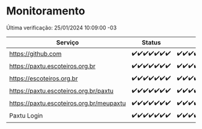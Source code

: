 # Monitoramento

Última verificação: 25/01/2024 10:09:00 -03

|Serviço|Status|Últimas 24h|
|---|---|---|
|https://github.com|<span title="2024-01-18: OK=24">✔️</span><span title="2024-01-19: OK=24">✔️</span><span title="2024-01-20: OK=24">✔️</span><span title="2024-01-21: OK=24">✔️</span><span title="2024-01-22: OK=24">✔️</span><span title="2024-01-23: OK=24">✔️</span><span title="2024-01-24: OK=13">✔️</span>|<span title="24/01/2024 10:09:00 -03 : 200">✔️</span><span title="24/01/2024 11:06:00 -03 : 200">✔️</span><span title="24/01/2024 12:07:00 -03 : 200">✔️</span><span title="24/01/2024 13:08:00 -03 : 200">✔️</span><span title="24/01/2024 14:06:00 -03 : 200">✔️</span><span title="24/01/2024 15:08:00 -03 : 200">✔️</span><span title="24/01/2024 16:05:00 -03 : 200">✔️</span><span title="24/01/2024 17:07:00 -03 : 200">✔️</span><span title="24/01/2024 18:05:00 -03 : 200">✔️</span><span title="24/01/2024 19:06:00 -03 : 200">✔️</span><span title="24/01/2024 20:05:00 -03 : 200">✔️</span><span title="24/01/2024 21:32:00 -03 : 200">✔️</span><span title="24/01/2024 22:52:00 -03 : 200">✔️</span><span title="24/01/2024 23:24:00 -03 : 200">✔️</span><span title="25/01/2024 00:07:00 -03 : 200">✔️</span><span title="25/01/2024 01:08:00 -03 : 200">✔️</span><span title="25/01/2024 02:06:00 -03 : 200">✔️</span><span title="25/01/2024 03:09:00 -03 : 200">✔️</span><span title="25/01/2024 04:06:00 -03 : 200">✔️</span><span title="25/01/2024 05:09:00 -03 : 200">✔️</span><span title="25/01/2024 06:06:00 -03 : 200">✔️</span><span title="25/01/2024 07:07:00 -03 : 200">✔️</span><span title="25/01/2024 08:04:00 -03 : 200">✔️</span><span title="25/01/2024 09:11:00 -03 : 200">✔️</span><span title="25/01/2024 10:09:00 -03 : 200">✔️</span>|
|https://paxtu.escoteiros.org.br|<span title="2024-01-18: OK=24">✔️</span><span title="2024-01-19: OK=24">✔️</span><span title="2024-01-20: OK=24">✔️</span><span title="2024-01-21: OK=24">✔️</span><span title="2024-01-22: OK=24">✔️</span><span title="2024-01-23: OK=24">✔️</span><span title="2024-01-24: OK=13">✔️</span>|<span title="24/01/2024 10:09:00 -03 : 200">✔️</span><span title="24/01/2024 11:06:00 -03 : 200">✔️</span><span title="24/01/2024 12:07:00 -03 : 200">✔️</span><span title="24/01/2024 13:08:00 -03 : 200">✔️</span><span title="24/01/2024 14:06:00 -03 : 200">✔️</span><span title="24/01/2024 15:08:00 -03 : 200">✔️</span><span title="24/01/2024 16:05:00 -03 : 200">✔️</span><span title="24/01/2024 17:07:00 -03 : 200">✔️</span><span title="24/01/2024 18:05:00 -03 : 200">✔️</span><span title="24/01/2024 19:06:00 -03 : 200">✔️</span><span title="24/01/2024 20:05:00 -03 : 200">✔️</span><span title="24/01/2024 21:32:00 -03 : 200">✔️</span><span title="24/01/2024 22:52:00 -03 : 200">✔️</span><span title="24/01/2024 23:24:00 -03 : 200">✔️</span><span title="25/01/2024 00:07:00 -03 : 200">✔️</span><span title="25/01/2024 01:08:00 -03 : 200">✔️</span><span title="25/01/2024 02:06:00 -03 : 200">✔️</span><span title="25/01/2024 03:09:00 -03 : 200">✔️</span><span title="25/01/2024 04:06:00 -03 : 200">✔️</span><span title="25/01/2024 05:09:00 -03 : 200">✔️</span><span title="25/01/2024 06:06:00 -03 : 200">✔️</span><span title="25/01/2024 07:07:00 -03 : 200">✔️</span><span title="25/01/2024 08:04:00 -03 : 200">✔️</span><span title="25/01/2024 09:11:00 -03 : 200">✔️</span><span title="25/01/2024 10:09:00 -03 : 200">✔️</span>|
|https://escoteiros.org.br|<span title="2024-01-18: OK=24">✔️</span><span title="2024-01-19: OK=24">✔️</span><span title="2024-01-20: OK=24">✔️</span><span title="2024-01-21: OK=24">✔️</span><span title="2024-01-22: OK=24">✔️</span><span title="2024-01-23: OK=24">✔️</span><span title="2024-01-24: OK=13">✔️</span>|<span title="24/01/2024 10:09:00 -03 : 200">✔️</span><span title="24/01/2024 11:06:00 -03 : 200">✔️</span><span title="24/01/2024 12:07:00 -03 : 200">✔️</span><span title="24/01/2024 13:08:00 -03 : 200">✔️</span><span title="24/01/2024 14:06:00 -03 : 200">✔️</span><span title="24/01/2024 15:08:00 -03 : 200">✔️</span><span title="24/01/2024 16:05:00 -03 : 200">✔️</span><span title="24/01/2024 17:07:00 -03 : 200">✔️</span><span title="24/01/2024 18:05:00 -03 : 200">✔️</span><span title="24/01/2024 19:06:00 -03 : 200">✔️</span><span title="24/01/2024 20:05:00 -03 : 200">✔️</span><span title="24/01/2024 21:32:00 -03 : 200">✔️</span><span title="24/01/2024 22:52:00 -03 : 200">✔️</span><span title="24/01/2024 23:24:00 -03 : 200">✔️</span><span title="25/01/2024 00:07:00 -03 : 200">✔️</span><span title="25/01/2024 01:08:00 -03 : 200">✔️</span><span title="25/01/2024 02:06:00 -03 : 200">✔️</span><span title="25/01/2024 03:09:00 -03 : 200">✔️</span><span title="25/01/2024 04:06:00 -03 : 200">✔️</span><span title="25/01/2024 05:09:00 -03 : 200">✔️</span><span title="25/01/2024 06:06:00 -03 : 200">✔️</span><span title="25/01/2024 07:07:00 -03 : 200">✔️</span><span title="25/01/2024 08:04:00 -03 : 200">✔️</span><span title="25/01/2024 09:11:00 -03 : 200">✔️</span><span title="25/01/2024 10:09:00 -03 : 200">✔️</span>|
|https://paxtu.escoteiros.org.br/paxtu|<span title="2024-01-18: OK=24">✔️</span><span title="2024-01-19: OK=24">✔️</span><span title="2024-01-20: OK=24">✔️</span><span title="2024-01-21: OK=24">✔️</span><span title="2024-01-22: OK=24">✔️</span><span title="2024-01-23: OK=24">✔️</span><span title="2024-01-24: OK=13">✔️</span>|<span title="24/01/2024 10:09:00 -03 : 200">✔️</span><span title="24/01/2024 11:06:00 -03 : 200">✔️</span><span title="24/01/2024 12:07:00 -03 : 200">✔️</span><span title="24/01/2024 13:08:00 -03 : 200">✔️</span><span title="24/01/2024 14:06:00 -03 : 200">✔️</span><span title="24/01/2024 15:08:00 -03 : 200">✔️</span><span title="24/01/2024 16:05:00 -03 : 200">✔️</span><span title="24/01/2024 17:07:00 -03 : 200">✔️</span><span title="24/01/2024 18:05:00 -03 : 200">✔️</span><span title="24/01/2024 19:06:00 -03 : 200">✔️</span><span title="24/01/2024 20:05:00 -03 : 200">✔️</span><span title="24/01/2024 21:32:00 -03 : 200">✔️</span><span title="24/01/2024 22:52:00 -03 : 200">✔️</span><span title="24/01/2024 23:24:00 -03 : 200">✔️</span><span title="25/01/2024 00:07:00 -03 : 200">✔️</span><span title="25/01/2024 01:08:00 -03 : 200">✔️</span><span title="25/01/2024 02:06:00 -03 : 200">✔️</span><span title="25/01/2024 03:09:00 -03 : 200">✔️</span><span title="25/01/2024 04:06:00 -03 : 200">✔️</span><span title="25/01/2024 05:09:00 -03 : 200">✔️</span><span title="25/01/2024 06:06:00 -03 : 200">✔️</span><span title="25/01/2024 07:07:00 -03 : 200">✔️</span><span title="25/01/2024 08:04:00 -03 : 200">✔️</span><span title="25/01/2024 09:11:00 -03 : 200">✔️</span><span title="25/01/2024 10:09:00 -03 : 200">✔️</span>|
|https://paxtu.escoteiros.org.br/meupaxtu|<span title="2024-01-18: OK=24">✔️</span><span title="2024-01-19: OK=24">✔️</span><span title="2024-01-20: OK=24">✔️</span><span title="2024-01-21: OK=24">✔️</span><span title="2024-01-22: OK=24">✔️</span><span title="2024-01-23: OK=24">✔️</span><span title="2024-01-24: OK=13">✔️</span>|<span title="24/01/2024 10:09:00 -03 : 200">✔️</span><span title="24/01/2024 11:06:00 -03 : 200">✔️</span><span title="24/01/2024 12:07:00 -03 : 200">✔️</span><span title="24/01/2024 13:08:00 -03 : 200">✔️</span><span title="24/01/2024 14:06:00 -03 : 200">✔️</span><span title="24/01/2024 15:08:00 -03 : 200">✔️</span><span title="24/01/2024 16:05:00 -03 : 200">✔️</span><span title="24/01/2024 17:07:00 -03 : 200">✔️</span><span title="24/01/2024 18:05:00 -03 : 200">✔️</span><span title="24/01/2024 19:06:00 -03 : 200">✔️</span><span title="24/01/2024 20:05:00 -03 : 200">✔️</span><span title="24/01/2024 21:32:00 -03 : 200">✔️</span><span title="24/01/2024 22:52:00 -03 : 200">✔️</span><span title="24/01/2024 23:24:00 -03 : 200">✔️</span><span title="25/01/2024 00:07:00 -03 : 200">✔️</span><span title="25/01/2024 01:08:00 -03 : 200">✔️</span><span title="25/01/2024 02:06:00 -03 : 200">✔️</span><span title="25/01/2024 03:09:00 -03 : 200">✔️</span><span title="25/01/2024 04:06:00 -03 : 200">✔️</span><span title="25/01/2024 05:09:00 -03 : 200">✔️</span><span title="25/01/2024 06:06:00 -03 : 200">✔️</span><span title="25/01/2024 07:07:00 -03 : 200">✔️</span><span title="25/01/2024 08:04:00 -03 : 200">✔️</span><span title="25/01/2024 09:11:00 -03 : 200">✔️</span><span title="25/01/2024 10:09:00 -03 : 200">✔️</span>|
|Paxtu Login|<span title="2024-01-18: OK=24">✔️</span><span title="2024-01-19: OK=24">✔️</span><span title="2024-01-20: OK=24">✔️</span><span title="2024-01-21: OK=24">✔️</span><span title="2024-01-22: OK=24">✔️</span><span title="2024-01-23: OK=24">✔️</span><span title="2024-01-24: OK=13">✔️</span>|<span title="24/01/2024 10:09:00 -03 : 200">✔️</span><span title="24/01/2024 11:06:00 -03 : 200">✔️</span><span title="24/01/2024 12:07:00 -03 : 200">✔️</span><span title="24/01/2024 13:08:00 -03 : 200">✔️</span><span title="24/01/2024 14:06:00 -03 : 200">✔️</span><span title="24/01/2024 15:08:00 -03 : 200">✔️</span><span title="24/01/2024 16:05:00 -03 : 200">✔️</span><span title="24/01/2024 17:07:00 -03 : 200">✔️</span><span title="24/01/2024 18:05:00 -03 : 200">✔️</span><span title="24/01/2024 19:06:00 -03 : 200">✔️</span><span title="24/01/2024 20:05:00 -03 : 200">✔️</span><span title="24/01/2024 21:32:00 -03 : 200">✔️</span><span title="24/01/2024 22:52:00 -03 : 200">✔️</span><span title="24/01/2024 23:24:00 -03 : 200">✔️</span><span title="25/01/2024 00:07:00 -03 : 200">✔️</span><span title="25/01/2024 01:08:00 -03 : 200">✔️</span><span title="25/01/2024 02:06:00 -03 : 200">✔️</span><span title="25/01/2024 03:09:00 -03 : 200">✔️</span><span title="25/01/2024 04:06:00 -03 : 200">✔️</span><span title="25/01/2024 05:09:00 -03 : 200">✔️</span><span title="25/01/2024 06:06:00 -03 : 200">✔️</span><span title="25/01/2024 07:07:00 -03 : 200">✔️</span><span title="25/01/2024 08:04:00 -03 : 200">✔️</span><span title="25/01/2024 09:11:00 -03 : 200">✔️</span><span title="25/01/2024 10:09:00 -03 : 200">✔️</span>|
